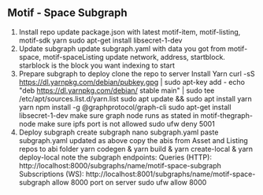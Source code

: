 ## Motif - Space Subgraph

1. Install repo
	update package.json with latest motif-item, motif-listing, motif-sdk
	yarn
	sudo apt-get install libsecret-1-dev
2. Update subgraph 
    update subgraph.yaml with data you got from motif-space, motif-spaceListing
		update network, address, startblock. 
		starblock is the block you want indexing to start
3. Prepare subgraph to deploy
	clone the repo to server
	Install Yarn
		curl -sS https://dl.yarnpkg.com/debian/pubkey.gpg | sudo apt-key add -
		echo "deb https://dl.yarnpkg.com/debian/ stable main" | sudo tee /etc/apt/sources.list.d/yarn.list
		sudo apt update && sudo apt install yarn
		yarn 
		npm install -g @graphprotocol/graph-cli
		sudo apt-get install libsecret-1-dev
	make sure graph node runs as stated in motif-thegraph-node
	make sure ipfs port is not allowed
		sudo ufw deny 5001 
4. Deploy subgraph
	create subgraph
		nano subgraph.yaml
		paste subgraph.yaml updated as above
	copy the abis from Asset and Listing repos to abi folder
	yarn codegen & yarn build & yarn create-local & yarn deploy-local
	note the subgraph endpoints: 
		Queries (HTTP):     http://localhost:8000/subgraphs/name/motif-space-subgraph
		Subscriptions (WS): http://localhost:8001/subgraphs/name/motif-space-subgraph
	allow 8000 port on server
		sudo ufw allow 8000

 